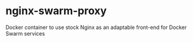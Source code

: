 # nginx-swarm-proxy
Docker container to use stock Nginx as an adaptable front-end for Docker Swarm services
